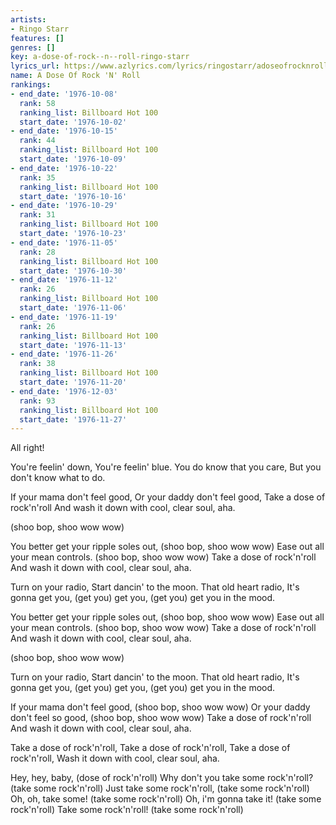 ```yaml
---
artists:
- Ringo Starr
features: []
genres: []
key: a-dose-of-rock--n--roll-ringo-starr
lyrics_url: https://www.azlyrics.com/lyrics/ringostarr/adoseofrocknroll.html
name: A Dose Of Rock 'N' Roll
rankings:
- end_date: '1976-10-08'
  rank: 58
  ranking_list: Billboard Hot 100
  start_date: '1976-10-02'
- end_date: '1976-10-15'
  rank: 44
  ranking_list: Billboard Hot 100
  start_date: '1976-10-09'
- end_date: '1976-10-22'
  rank: 35
  ranking_list: Billboard Hot 100
  start_date: '1976-10-16'
- end_date: '1976-10-29'
  rank: 31
  ranking_list: Billboard Hot 100
  start_date: '1976-10-23'
- end_date: '1976-11-05'
  rank: 28
  ranking_list: Billboard Hot 100
  start_date: '1976-10-30'
- end_date: '1976-11-12'
  rank: 26
  ranking_list: Billboard Hot 100
  start_date: '1976-11-06'
- end_date: '1976-11-19'
  rank: 26
  ranking_list: Billboard Hot 100
  start_date: '1976-11-13'
- end_date: '1976-11-26'
  rank: 38
  ranking_list: Billboard Hot 100
  start_date: '1976-11-20'
- end_date: '1976-12-03'
  rank: 93
  ranking_list: Billboard Hot 100
  start_date: '1976-11-27'
---
```


All right!

You're feelin' down,
You're feelin' blue.
You do know that you care,
But you don't know what to do.

If your mama don't feel good,
Or your daddy don't feel good,
Take a dose of rock'n'roll
And wash it down with cool, clear soul, aha.

(shoo bop, shoo wow wow)

You better get your ripple soles out, (shoo bop, shoo wow wow)
Ease out all your mean controls. (shoo bop, shoo wow wow)
Take a dose of rock'n'roll
And wash it down with cool, clear soul, aha.

Turn on your radio,
Start dancin' to the moon.
That old heart radio,
It's gonna get you, (get you) get you, (get you) get you in the mood.

You better get your ripple soles out, (shoo bop, shoo wow wow)
Ease out all your mean controls. (shoo bop, shoo wow wow)
Take a dose of rock'n'roll
And wash it down with cool, clear soul, aha.

(shoo bop, shoo wow wow)

Turn on your radio,
Start dancin' to the moon.
That old heart radio,
It's gonna get you, (get you) get you, (get you) get you in the mood.

If your mama don't feel good, (shoo bop, shoo wow wow)
Or your daddy don't feel so good, (shoo bop, shoo wow wow)
Take a dose of rock'n'roll
And wash it down with cool, clear soul, aha.

Take a dose of rock'n'roll,
Take a dose of rock'n'roll,
Take a dose of rock'n'roll,
Wash it down with cool, clear soul, aha.

Hey, hey, baby, (dose of rock'n'roll)
Why don't you take some rock'n'roll? (take some rock'n'roll)
Just take some rock'n'roll, (take some rock'n'roll)
Oh, oh, take some! (take some rock'n'roll)
Oh, i'm gonna take it! (take some rock'n'roll)
Take some rock'n'roll! (take some rock'n'roll)



